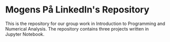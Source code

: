 # Mogens På LinkedIn's Repository
This is the repository for our group work in Introduction to Programming and Numerical Analysis. 
The repository contains three projects written in Jupyter Notebook.
